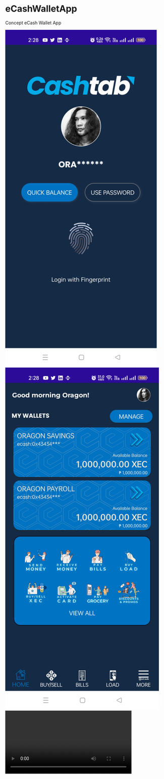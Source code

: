 # eCashWalletApp

Concept eCash Wallet App

<img src="https://raw.githubusercontent.com/DennisPitallano/eCashWalletApp/main/eCash/Screenshot_1.jpg" title="" alt="" width="480">

<img title="" src="https://raw.githubusercontent.com/DennisPitallano/eCashWalletApp/main/eCash/Screenshot_2.jpg" alt="" width="487">



<div>
<video width="400" controls>
  <source src=https://github.com/DennisPitallano/eCashWalletApp/blob/main/record.mp44" type="video/mp4">
   Your browser does not support HTML video.
</video>
</div>

